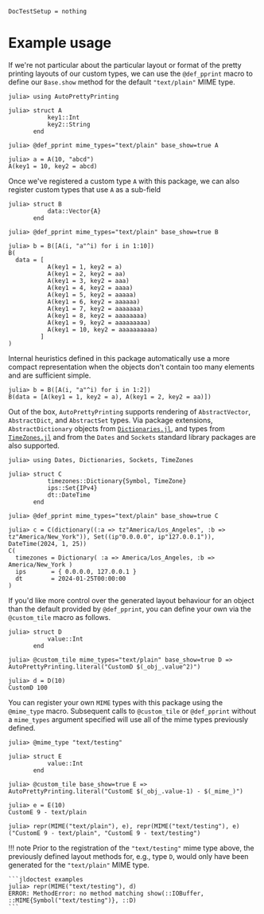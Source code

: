```@meta
DocTestSetup = nothing
```

# Example usage 
If we're not particular about the particular layout or format of the pretty printing layouts of our custom types, we can use the `@def_pprint` macro to define our `Base.show` method for the default `"text/plain"` MIME type.

```jldoctest examples
julia> using AutoPrettyPrinting

julia> struct A 
           key1::Int 
           key2::String
       end

julia> @def_pprint mime_types="text/plain" base_show=true A

julia> a = A(10, "abcd")
A(key1 = 10, key2 = abcd)
```

Once we've registered a custom type `A` with this package, we can also register custom types that use `A` as a sub-field

```jldoctest examples 
julia> struct B 
           data::Vector{A}
       end

julia> @def_pprint mime_types="text/plain" base_show=true B 

julia> b = B([A(i, "a"^i) for i in 1:10])
B(
  data = [
           A(key1 = 1, key2 = a)
           A(key1 = 2, key2 = aa)
           A(key1 = 3, key2 = aaa)
           A(key1 = 4, key2 = aaaa)
           A(key1 = 5, key2 = aaaaa)
           A(key1 = 6, key2 = aaaaaa)
           A(key1 = 7, key2 = aaaaaaa)
           A(key1 = 8, key2 = aaaaaaaa)
           A(key1 = 9, key2 = aaaaaaaaa)
           A(key1 = 10, key2 = aaaaaaaaaa)
         ]
)
```

Internal heuristics defined in this package automatically use a more compact representation when the objects don't contain too many elements and are sufficient simple.

```jldoctest examples
julia> b = B([A(i, "a"^i) for i in 1:2])
B(data = [A(key1 = 1, key2 = a), A(key1 = 2, key2 = aa)])
```

Out of the box, `AutoPrettyPrinting` supports rendering of `AbstractVector`, `AbstractDict`, and `AbstractSet` types. Via package extensions, `AbstractDictionary` objects from [`Dictionaries.jl`](https://github.com/andyferris/Dictionaries.jl), and types from [`TimeZones.jl`](https://github.com/JuliaTime/TimeZones.jl) and from the `Dates` and `Sockets` standard library packages are also supported.

```jldoctest examples 
julia> using Dates, Dictionaries, Sockets, TimeZones

julia> struct C
           timezones::Dictionary{Symbol, TimeZone}
           ips::Set{IPv4}
           dt::DateTime
       end

julia> @def_pprint mime_types="text/plain" base_show=true C

julia> c = C(dictionary((:a => tz"America/Los_Angeles", :b => tz"America/New_York")), Set((ip"0.0.0.0", ip"127.0.0.1")), DateTime(2024, 1, 25))
C(
  timezones = Dictionary( :a => America/Los_Angeles, :b => America/New_York )
  ips       = { 0.0.0.0, 127.0.0.1 }
  dt        = 2024-01-25T00:00:00
)
```

If you'd like more control over the generated layout behaviour for an object than the default provided by `@def_pprint`, you can define your own via the `@custom_tile` macro as follows.

```jldoctest examples 
julia> struct D 
           value::Int
       end

julia> @custom_tile mime_types="text/plain" base_show=true D => AutoPrettyPrinting.literal("CustomD $(_obj_.value^2)")

julia> d = D(10)
CustomD 100
```

You can register your own `MIME` types with this package using the `@mime_type` macro. Subsequent calls to `@custom_tile` or `@def_pprint` without a `mime_types` argument specified will use all of the mime types previously defined. 

```jldoctest examples 
julia> @mime_type "text/testing"

```
```jldoctest examples
julia> struct E 
           value::Int
       end

julia> @custom_tile base_show=true E => AutoPrettyPrinting.literal("CustomE $(_obj_.value-1) - $(_mime_)")

julia> e = E(10)
CustomE 9 - text/plain

julia> repr(MIME("text/plain"), e), repr(MIME("text/testing"), e)
("CustomE 9 - text/plain", "CustomE 9 - text/testing")
```

!!! note
    Prior to the registration of the `"text/testing"` mime type above, the previously defined layout methods for, e.g., type `D`, would only have been generated for the `"text/plain"` MIME type. 

    ```jldoctest examples 
    julia> repr(MIME("text/testing"), d)
    ERROR: MethodError: no method matching show(::IOBuffer, ::MIME{Symbol("text/testing")}, ::D)
    ```
